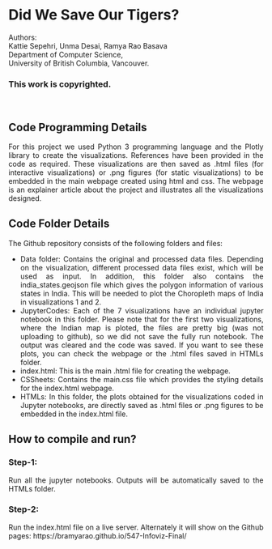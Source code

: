 # Did We Save Our Tigers?

Authors: <br/>
Kattie Sepehri, Unma Desai, Ramya Rao Basava<br/>
Department of Computer Science, <br/>
University of British Columbia, Vancouver.
<br/>

### This work is copyrighted.
<br/>

## Code Programming Details
<div style="text-align: justify">
For this project we used Python 3 programming language and the Plotly library to create the visualizations. References have been provided in the code as required. These visualizations are then saved as .html files (for interactive visualizations) or .png figures (for static visualizations) to be embedded in the main webpage created using html and css. The webpage is an explainer article about the project and illustrates all the visualizations designed. 
</div>


## Code Folder Details
<div style="text-align: justify">
The Github repository consists of the following folders and files:
<ul style="list-style-type:disc;"> 
<li> Data folder: Contains the original and processed data files. Depending on the visualization, different processed data files exist, which will be used as input. In addition, this folder also contains the india_states.geojson file which gives the polygon information of various states in India. This will be needed to plot the Choropleth maps of India in visualizations 1 and 2. </li>
<li> JupyterCodes: Each of the 7 visualizations have an individual jupyter notebook in this folder. Please note that for the first two visualizations, where the Indian map is ploted, the files are pretty big (was not uploading to github), so we did not save the fully run notebook. The output was cleared and the code was saved. If you want to see these plots, you can check the webpage or the .html files saved in HTMLs folder. </li>
<li> index.html: This is the main .html file for creating the webpage. </li>
<li> CSSheets: Contains the main.css file which provides the styling details for the index.html webpage. </li>
<li>HTMLs: In this folder, the plots obtained for the visualizations coded in Jupyter notebooks, are directly saved as .html files or .png figures to be embedded in the index.html file.</li>
</ul>
</div> 

 ## How to compile and run?

 ### Step-1:
<div style="text-align: justify">
Run all the jupyter notebooks. Outputs will be automatically saved to the HTMLs folder.
</div>

 ### Step-2:
<div style="text-align: justify">
Run the index.html file on a live server. Alternately it will show on the Github pages: https://bramyarao.github.io/547-Infoviz-Final/
</div>


